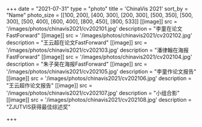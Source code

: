+++
date = "2021-07-31"
type = "photo"
title = 'ChinaVis 2021'
sort_by = "Name"
photo_size = [[100, 200], [400, 300], [200, 300], [500, 350], [500, 300], [500, 400], [600, 400], [800, 450], [800, 533]]
[[image]]
src = '/images/photos/chinavis2021/cv202101.jpg'
description = "李童在论文FastForward"
[[image]]
src = '/images/photos/chinavis2021/cv202102.jpg'
description = "王云超在论文FastForward"
[[image]]
src = '/images/photos/chinavis2021/cv202103.jpg'
description = "潘律翰在海报FastForward"
[[image]]
src = '/images/photos/chinavis2021/cv202104.jpg'
description = "朱子昊在海报FastForward"
[[image]]
src = '/images/photos/chinavis2021/cv202105.jpg'
description = "李童作论文报告"
[[image]]
src = '/images/photos/chinavis2021/cv202106.jpg'
description = "王云超作论文报告"
[[image]]
src = '/images/photos/chinavis2021/cv202107.jpg'
description = "小组合影"
[[image]]
src = '/images/photos/chinavis2021/cv202108.jpg'
description = "ZJUTVIS获得最佳综述奖"

+++